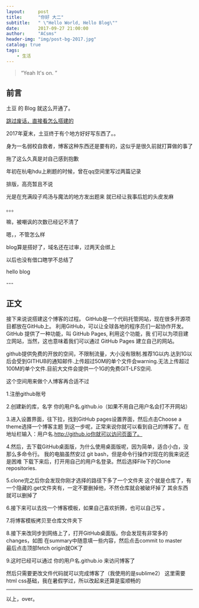 ```yaml
---
layout:     post
title:      "你好 大二"
subtitle:   " \"Hello World, Hello Blog\""
date:       2017-09-27 21:00:00
author:     "ACsms"
header-img: "img/post-bg-2017.jpg"
catalog: true
tags:
    - 生活
---
```


> “Yeah It's on. ”


## 前言

土豆 的 Blog 就这么开通了。

[跳过废话，直接看怎么搭建的 ](#build) 


2017年夏末，土豆终于有个地方好好写东西了。。

身为一名弱校自救者，博客这种东西还是要有的，这似乎是很久前就打算做的事了

拖了这么久真是对自己感到抱歉

年初在杭电hdu上刷题的时候，曾在qq空间里写过两篇记录

排版，高亮暂且不说

光是在充满段子鸡汤与魔法的地方发出题来  就已经让我事后尬的头皮发麻

。。。

嘛，被嘲讽的次数已经记不清了

嗯，，不管怎么样

blog算是搭好了，域名还在过审，过两天会绑上

以后也没有借口瞎学不总结了

hello blog

<p id = "build"></p>
---

## 正文

接下来说说搭建这个博客的过程。
GitHub是一个代码托管网站，现在很多开源项目都放在GitHub上。 利用GitHub，可以让全球各地的程序员们一起协作开发。GitHub 提供了一种功能，叫 GitHub Pages, 利用这个功能，我 们可以为项目建立网站，当然，这也意味着我们可以通过 GitHub Pages 建立自己的网站。

github提供免费的开放的空间，不限制流量，大小没有限制.推荐1G以内.达到1G以后会受到GITHUB的通知邮件.上传超过50M的单个文件会warning.无法上传超过100M的单个文件.目前大文件会提供一个1G的免费GIT-LFS空间.

这个空间用来做个人博客再合适不过

1.注册github账号

2.创建新的库，名字  你的用户名.github.io（如果不用自己用户名会打不开网站）

3.进入设置界面，往下拉，找到GitHub pages设置界面，然后点击Choose a theme选择一个博客主题
  到这一步呢，正常来说你就可以看到自己的博客了。在地址栏输入：用户名.http://github.io你就可以访问页面了。

4.然后，去下载GitHub桌面版，为什么使用桌面版呢，因为简单，适合小白，没那么多命令行。
  我的电脑虽然安过 git bash，但是命令行操作对现在的我来说还是困难
         下载下来后，打开用自己的用户名登录。然后选择File下的Clone repositories. 

5.clone完之后你会发现你刚才选择的路径下多了一个文件夹
  这个就是仓库了，有一个隐藏的.get文件夹有，一定不要删掉他，不然仓库就会被破坏掉了
  其余东西就可以删掉了

6.接下来可以去找一个博客模板，如果自己喜欢折腾，也可以自己写  。

7.将博客模板拷贝至仓库文件夹下

8.接下来改同步到网络上了，打开GitHub桌面版。你会发现有非常多的changes，如图
  在summary中随意填一些内容，然后点击commit to master    
  最后点击顶部fetch origin就OK了

9.这时已经可以通过  你的用户名.github.io 来访问博客了

  然后只需要更改文件代码就可以完成博客了（我使用的是sublime2）
  这里需要html css基础，我在暑假学过，所以改起来还算是蛮顺畅的

----

  以上，over。

<!-- UY BEGIN -->
<div id="uyan_frame"></div>
<script type="text/javascript" src="http://v2.uyan.cc/code/uyan.js?uid=2147089"></script>
<!-- UY END -->




